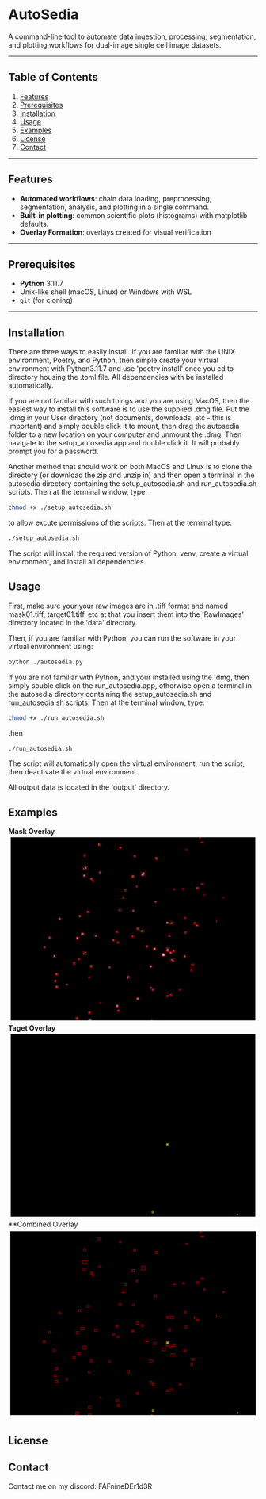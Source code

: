 # AutoSedia


A command-line tool to automate data ingestion, processing, segmentation, and plotting workflows for dual-image single cell image datasets.

---

## Table of Contents

1. [Features](#features)  
2. [Prerequisites](#prerequisites)  
3. [Installation](#installation)   
4. [Usage](#usage)  
5. [Examples](#examples)  
6. [License](#license)  
7. [Contact](#contact)

---

## Features

- **Automated workflows**: chain data loading, preprocessing, segmentation, analysis, and plotting in a single command.  
- **Built-in plotting**: common scientific plots (histograms) with matplotlib defaults.
- **Overlay Formation**: overlays created for visual verification

---

## Prerequisites

- **Python** 3.11.7  
- Unix-like shell (macOS, Linux) or Windows with WSL
- `git` (for cloning)

---

## Installation

There are three ways to easily install. If you are familiar with the UNIX environment, Poetry, and Python, then simple create your virtual environment with Python3.11.7 and use 'poetry install' once you cd to directory housing the .toml file. All dependencies with be installed automatically. 

If you are not familiar with such things and you are using MacOS, then the easiest way to install this software is to use the supplied .dmg file. Put the .dmg in your User directory (not documents, downloads, etc - this is important) and simply double click it to mount, then drag the autosedia folder to a new location on your computer and unmount the .dmg. Then navigate to the setup_autosedia.app and double click it. It will probably prompt you for a password.

Another method that should work on both MacOS and Linux is to
clone the directory (or download the zip and unzip in) and then open a terminal in the autosedia directory containing the setup_autosedia.sh and run_autosedia.sh scripts. Then at the terminal window, type:
```bash
chmod +x ./setup_autosedia.sh
```
to allow excute permissions of the scripts. Then at the terminal type:
```bash
./setup_autosedia.sh 
```
The script will install the required version of Python, venv, create a virtual environment, and install all dependencies.

## Usage

First, make sure your your raw images are in .tiff format and named mask01.tiff, target01.tiff, etc at that you insert them into the 'RawImages' directory located in the 'data' directory.

 Then, if you are familiar with Python,  you can run the software in your virtual environment using:
```bash
python ./autosedia.py
```
If you are not familiar with Python, and your installed using the .dmg, then simply souble click on the run_autosedia.app, otherwise open a terminal in the autosedia directory containing the setup_autosedia.sh and run_autosedia.sh scripts. Then at the terminal window, type:
```bash
chmod +x ./run_autosedia.sh
```
then
```bash
./run_autosedia.sh
```
The script will automatically open the virtual environment, run the script, then deactivate the virtual environment.

All output data is located in the 'output' directory.

## Examples
**Mask Overlay**
![Image](mask01_Overlay.png)
**Taget Overlay**
![Image](target01_Overlay.png)
**Combined Overlay
![Image](Pair01_Overlay.png)

## License

## Contact
Contact me on my discord: FAFnineDEr1d3R

